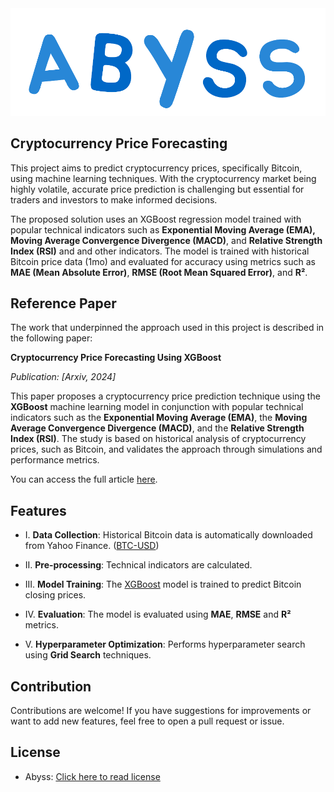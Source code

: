 <div align="center">
    <img src="./misc/icon.svg"/>
</div>

## Cryptocurrency Price Forecasting

This project aims to predict cryptocurrency prices, specifically Bitcoin, using machine learning techniques. With the cryptocurrency market being highly volatile, accurate price prediction is challenging but essential for traders and investors to make informed decisions.

The proposed solution uses an XGBoost regression model trained with popular technical indicators such as **Exponential Moving Average (EMA), Moving Average Convergence Divergence (MACD)**, and **Relative Strength Index (RSI)** and and other indicators. The model is trained with historical Bitcoin price data (1mo) and evaluated for accuracy using metrics such as **MAE (Mean Absolute Error)**, **RMSE (Root Mean Squared Error)**, and **R²**.

## Reference Paper

The work that underpinned the approach used in this project is described in the following paper:

**Cryptocurrency Price Forecasting Using XGBoost**

_Publication: [Arxiv, 2024]_

This paper proposes a cryptocurrency price prediction technique using the **XGBoost** machine learning model in conjunction with popular technical indicators such as the **Exponential Moving Average (EMA)**, the **Moving Average Convergence Divergence (MACD)**, and the **Relative Strength Index (RSI)**. The study is based on historical analysis of cryptocurrency prices, such as Bitcoin, and validates the approach through simulations and performance metrics.

You can access the full article [here](https://arxiv.org/abs/2407.11786).

## Features

-   I. **Data Collection**: Historical Bitcoin data is automatically downloaded from Yahoo Finance. ([BTC-USD](https://finance.yahoo.com/quote/BTC-USD/))

-   II. **Pre-processing**: Technical indicators are calculated.

-   III. **Model Training**: The [XGBoost](https://xgboost.readthedocs.io/en/stable/) model is trained to predict Bitcoin closing prices.

-   IV. **Evaluation**: The model is evaluated using **MAE**, **RMSE** and **R²** metrics.

-   V. **Hyperparameter Optimization**: Performs hyperparameter search using **Grid Search** techniques.

## Contribution

Contributions are welcome! If you have suggestions for improvements or want to add new features, feel free to open a pull request or issue.

## License

-   Abyss: [Click here to read license](./LICENSE)
